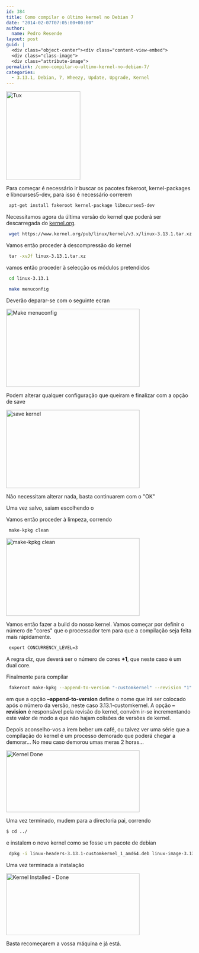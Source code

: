 ```yaml
---
id: 384
title: Como compilar o último kernel no Debian 7
date: "2014-02-07T07:05:00+00:00"
author:
  name: Pedro Resende
layout: post
guid: |
  <div class="object-center"><div class="content-view-embed">
  <div class="class-image">
  <div class="attribute-image">
permalink: /como-compilar-o-ultimo-kernel-no-debian-7/
categories:
  - 3.13.1, Debian, 7, Wheezy, Update, Upgrade, Kernel
---
```


<div class="object-center">
  <div class="content-view-embed">
    <div class="class-image">
      <div class="attribute-image">
      <img src="https://blog.resende.biz/assets/blog/ezdemo_site/storage/images/media/images/tux/12156-1-eng-GB/Tux_medium.png" width="200" height="239"  style="border: 0px solid ;" alt="Tux" title="Tux" />
      </div>
    </div>
  </div>
</div>

Para começar é necessário ir buscar os pacotes fakeroot, kernel-packages e libncurses5-dev, para isso é necessário correrem

```bash
 apt-get install fakeroot kernel-package libncurses5-dev
```

Necessitamos agora da última versão do kernel que poderá ser descarregada do <a href="http://www.kernel.org/" target="_self">kernel.org</a>.

```bash
 wget https://www.kernel.org/pub/linux/kernel/v3.x/linux-3.13.1.tar.xz 
 ```

Vamos então proceder à descompressão do kernel

```bash
 tar -xvJf linux-3.13.1.tar.xz
```

vamos então proceder à selecção os módulos pretendidos

```bash
 cd linux-3.13.1
 ```

```bash
 make menuconfig
 ```

Deverão deparar-se com o seguinte ecran

<div class="object-center">
  <div class="content-view-embed">
    <div class="class-image">
      <div class="attribute-image">
      <img src="https://blog.resende.biz/assets/blog/ezdemo_site/storage/images/media/images/make-menuconfig/12136-1-eng-GB/Make-menuconfig_large.png" width="360" height="211"  style="border: 0px solid ;" alt="Make menuconfig" title="Make menuconfig" />
      </div>
    </div>
  </div>
</div>

Podem alterar qualquer configuração que queiram e finalizar com a opção de save

<div class="object-center">
  <div class="content-view-embed">
    <div class="class-image">
      <div class="attribute-image">
      <img src="https://blog.resende.biz/assets/blog/ezdemo_site/storage/images/media/images/save-kernel/12141-1-eng-GB/Save-Kernel_large.png" width="360" height="211"  style="border: 0px solid ;" alt="save kernel" title="save kernel" />
      </div>
    </div>
  </div>
</div>

Não necessitam alterar nada, basta continuarem com o "OK"

Uma vez salvo, saiam escolhendo o <exit>

Vamos então proceder à limpeza, correndo

```bash
 make-kpkg clean
```

<div class="object-center">
  <div class="content-view-embed">
    <div class="class-image">
      <div class="attribute-image">
      <img src="https://blog.resende.biz/assets/blog/ezdemo_site/storage/images/media/images/make-kpkg-clean/12146-1-eng-GB/make-kpkg-clean_large.png" width="360" height="210"  style="border: 0px solid ;" alt="make-kpkg clean" title="make-kpkg clean" />
      </div>
    </div>
  </div>
</div>

Vamos então fazer a build do nosso kernel. Vamos começar por definir o número de "cores" que o processador tem para que a compilação seja feita mais rápidamente.

```bash
 export CONCURRENCY_LEVEL=3
```

A regra diz, que deverá ser o número de cores **+1**, que neste caso é um dual core.

Finalmente para compilar

```bash
 fakeroot make-kpkg --append-to-version "-customkernel" --revision "1" --initrd kernel_image kernel_headers
```

em que a opção **&#8211;append-to-version** define o nome que irá ser colocado após o número da versão, neste caso 3.13.1-customkernel. A opção **&#8211;revision** é responsável pela revisão do kernel, convém ir-se incrementando este valor de modo a que não hajam colisões de versões de kernel.

Depois aconselho-vos a irem beber um café, ou talvez ver uma série que a compilação do kernel é um processo demorado que poderá chegar a demorar&#8230; No meu caso demorou umas meras 2 horas&#8230;

<div class="object-center">
  <div class="content-view-embed">
    <div class="class-image">
      <div class="attribute-image">
      <img src="https://blog.resende.biz/assets/blog/ezdemo_site/storage/images/media/images/kernel-done/12151-1-eng-GB/Kernel-Done_large.png" width="360" height="167"  style="border: 0px solid ;" alt="Kernel Done" title="Kernel Done" />
      </div>
    </div>
  </div>
</div>

Uma vez terminado, mudem para a directoria pai, correndo

```bash
$ cd ../
```

e instalem o novo kernel como se fosse um pacote de debian

```bash
 dpkg -i linux-headers-3.13.1-customkernel_1_amd64.deb linux-image-3.13.1-customkernel_1_amd64.deb
 ```

Uma vez terminada a instalação

<div class="object-center">
  <div class="content-view-embed">
    <div class="class-image">
      <div class="attribute-image">
      <img src="https://blog.resende.biz/assets/blog/ezdemo_site/storage/images/media/images/kernel-installed-done/12161-1-eng-GB/Kernel-Installed-Done_large.png" width="360" height="167"  style="border: 0px solid ;" alt="Kernel Installed - Done" title="Kernel Installed - Done" />
      </div>
    </div>
  </div>
</div>

Basta recomeçarem a vossa máquina e já está.
